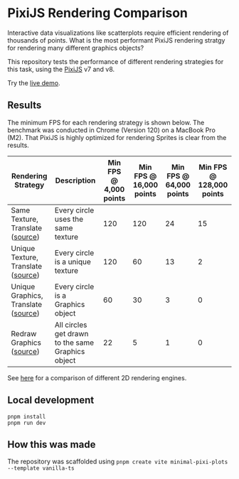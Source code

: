 # PixiJS Rendering Comparison

Interactive data visualizations like scatterplots require efficient rendering of thousands of points. What is the most performant PixiJS rendering stratgy for rendering many different graphics objects?

This repository tests the performance of different rendering strategies for this task, using the [PixiJS](https://github.com/pixijs/pixijs) v7 and v8. 

Try the [live demo](https://etowahadams.github.io/pixijs-rendering-comparison/).

## Results

The minimum FPS for each rendering strategy is shown below. The benchmark was conducted in Chrome (Version 120) on a MacBook Pro (M2).
That PixiJS is highly optimized for rendering Sprites is clear from the results.

| Rendering Strategy                                                                                                                            | Description                                       | Min FPS @ 4,000 points | Min FPS @ 16,000 points | Min FPS @ 64,000 points | Min FPS @ 128,000 points |
| --------------------------------------------------------------------------------------------------------------------------------------------- | ------------------------------------------------- | ---------------------- | ----------------------- | ----------------------- | ------------------------ |
| Same Texture, Translate ([source](https://github.com/etowahadams/pixijs-rendering-comparison/blob/main/src/texture-scatter-plot.ts))          | Every circle uses the same texture                | 120                    | 120                     | 24                      | 15                       |
| Unique Texture, Translate ([source](https://github.com/etowahadams/pixijs-rendering-comparison/blob/main/src/texture-unique-scatter-plot.ts)) | Every circle is a unique texture                  | 120                    | 60                      | 13                      | 2                        |
| Unique Graphics, Translate ([source](https://github.com/etowahadams/pixijs-rendering-comparison/blob/main/src/translate-scatter-plot.ts))     | Every circle is a Graphics object                 | 60                     | 30                      | 3                       | 0                        |
| Redraw Graphics ([source](https://github.com/etowahadams/pixijs-rendering-comparison/blob/main/src/redraw-scatter-plot.ts))                   | All circles get drawn to the same Graphics object | 22                     | 5                       | 1                       | 0                        |

See [here](https://benchmarks.slaylines.io/) for a comparison of different 2D rendering engines.

## Local development

```
pnpm install
pnpm run dev
```

## How this was made

The repository was scaffolded using `pnpm create vite minimal-pixi-plots --template vanilla-ts`
